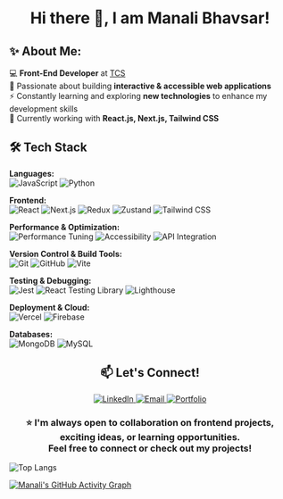 <h1 align="center"> Hi there 👋, I am Manali Bhavsar! </h1>

<h2>✨ About Me:</h2>
  
💻 **Front-End Developer** at [TCS](https://www.tcs.com/)  
🚀 Passionate about building **interactive & accessible web applications**  
⚡ Constantly learning and exploring **new technologies** to enhance my development skills  
📌 Currently working with **React.js, Next.js, Tailwind CSS**
   

<h2>🛠️ Tech Stack</h2>  

<strong>Languages:</strong>  
<img src="https://img.shields.io/badge/JavaScript-F7DF1E?style=flat&logo=javascript&logoColor=black" alt="JavaScript"> <img src="https://img.shields.io/badge/Python-3776AB?style=flat&logo=python&logoColor=white" alt="Python">

<strong>Frontend:</strong>  
<img src="https://img.shields.io/badge/React-61DAFB?style=flat&logo=react&logoColor=black" alt="React"> <img src="https://img.shields.io/badge/Next.js-000000?style=flat&logo=next.js&logoColor=white" alt="Next.js"> <img src="https://img.shields.io/badge/Redux-764ABC?style=flat&logo=redux&logoColor=white" alt="Redux"> <img src="https://img.shields.io/badge/Zustand-8C8C8C?style=flat" alt="Zustand"> <img src="https://img.shields.io/badge/Tailwind CSS-38B2AC?style=flat&logo=tailwind-css&logoColor=white" alt="Tailwind CSS">

<strong>Performance & Optimization:</strong>  
<img src="https://img.shields.io/badge/Performance Tuning-orange?style=flat" alt="Performance Tuning"> <img src="https://img.shields.io/badge/Accessibility-blue?style=flat" alt="Accessibility"> <img src="https://img.shields.io/badge/API Integration-005571?style=flat" alt="API Integration">

<strong>Version Control & Build Tools:</strong>  
<img src="https://img.shields.io/badge/Git-F05032?style=flat&logo=git&logoColor=white" alt="Git"> <img src="https://img.shields.io/badge/GitHub-181717?style=flat&logo=github&logoColor=white" alt="GitHub"> <img src="https://img.shields.io/badge/Vite-646CFF?style=flat&logo=vite&logoColor=white" alt="Vite">

<strong>Testing & Debugging:</strong>  
<img src="https://img.shields.io/badge/Jest-C21325?style=flat&logo=jest&logoColor=white" alt="Jest"> <img src="https://img.shields.io/badge/React Testing Library-E33332?style=flat&logo=testing-library&logoColor=white" alt="React Testing Library"> <img src="https://img.shields.io/badge/Lighthouse-F44B21?style=flat&logo=lighthouse&logoColor=white" alt="Lighthouse">

<strong>Deployment & Cloud:</strong>  
<img src="https://img.shields.io/badge/Vercel-000000?style=flat&logo=vercel&logoColor=white" alt="Vercel"> <img src="https://img.shields.io/badge/Firebase-FFCA28?style=flat&logo=firebase&logoColor=black" alt="Firebase">

<strong>Databases:</strong>  
<img src="https://img.shields.io/badge/MongoDB-47A248?style=flat&logo=mongodb&logoColor=white" alt="MongoDB"> <img src="https://img.shields.io/badge/MySQL-4479A1?style=flat&logo=mysql&logoColor=white" alt="MySQL">


<h2 align="center">📫 Let's Connect!</h2>
<p align="center">
  <a href="https://www.linkedin.com/in/manali-bhavsar" target="_blank">
    <img src="https://img.shields.io/badge/🔗%20LinkedIn-0A66C2?style=for-the-badge&logoColor=white&color=2D5F90" alt="LinkedIn">
  </a>
  <a href="mailto:manalisbhavsar@gmail.com">
    <img src="https://img.shields.io/badge/📧%20Email-D14836?style=for-the-badge&logoColor=white&color=B95045" alt="Email">
  </a>
  <a href="https://manalibhavsar.vercel.app/" target="_blank">
    <img src="https://img.shields.io/badge/🌐%20Portfolio-333333?style=for-the-badge&logoColor=white&color=444444" alt="Portfolio">
  </a>
</p>


<h3 align="center">⭐️  I'm always open to collaboration on frontend projects, exciting ideas, or learning opportunities.<br>Feel free to connect or check out my projects!</h3>

![Top Langs](https://github-readme-stats.vercel.app/api/top-langs/?username=ManaliSBhavsar&layout=compact&theme=tokyonight)

[![Manali's GitHub Activity Graph](https://github-readme-activity-graph.vercel.app/graph?username=ManaliSBhavsar&theme=react-dark)](https://github.com/Ashutosh00710/github-readme-activity-graph)


